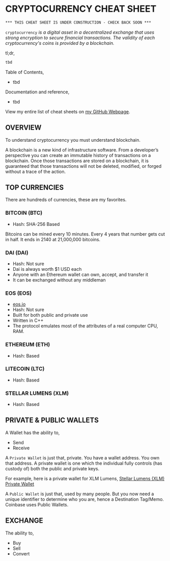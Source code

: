 # CRYPTOCURRENCY CHEAT SHEET

```txt
*** THIS CHEAT SHEET IS UNDER CONSTRUCTION - CHECK BACK SOON ***
```

`cryptocurrency` _is a digital asset in a decentralized
exchange that uses strong encryption to secure financial transactions.
The validity of each cryptocurrency's coins is provided by a blockchain._

tl;dr,

```bash
tbd
```

Table of Contents,

* tbd

Documentation and reference,

* tbd

View my entire list of cheat sheets on
[my GitHub Webpage](https://jeffdecola.github.io/my-cheat-sheets/).

## OVERVIEW

To understand cryptocurrency you must understand blockchain.

A blockchain is a new kind of infrastructure software. From a developer’s
perspective you can create an immutable history of transactions on a
blockchain. Once those transactions are stored on a blockchain, it
is guaranteed that those transactions will not be deleted, modified,
or forged without a trace of the action.

## TOP CURRENCIES

There are hundreds of currencies, these are my favorites.

### BITCOIN (BTC)

* Hash: SHA-256 Based

Bitcoins can be mined every 10 minutes.
Every 4 years that number gets cut in half.
It ends in 2140 at 21,000,000 bitcoins.

### DAI (DAI)

* Hash: Not sure
* Dai is always worth $1 USD each
* Anyone with an Ethereum wallet can own, accept, and transfer it
* It can be exchanged without any middleman

### EOS (EOS)

* [eos.io](https://eos.io/)
* Hash: Not sure
* Built for both public and private use
* Written in C++
* The protocol emulates most of the attributes of a real computer
  CPU, RAM.

### ETHEREUM (ETH)

* Hash:  Based

### LITECOIN (LTC)

* Hash:  Based

### STELLAR LUMENS (XLM)

* Hash:  Based

## PRIVATE & PUBLIC WALLETS

A Wallet has the ability to,

* Send
* Receive

A `Private Wallet` is just that, private.
You have a wallet address.  You own that address.
A private wallet is one which the individual fully controls
(has custody of) both the public and private keys.

For example, here is a private wallet for XLM Lumens,
[Stellar Lumens (XLM) Private Wallet](https://stellar.expert/explorer/public/account/GBKIQHJT7QP6JVLQZRHR7XQMKBFCN5ZCB5BZMEAGVTTZIJTBBZANMTK5)

A `Public Wallet` is just that, used by many people.
But you now need a unique identifier to determine who you are,
hence a Destination Tag/Memo. Coinbase uses Public Wallets.

## EXCHANGE

The ability to,

* Buy
* Sell
* Convert
